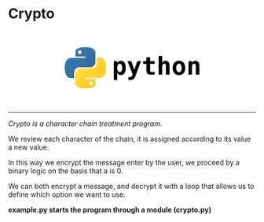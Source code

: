 <h1> Crypto </h1>

<img src="../logo.png"></img>

<hr>

<p><em>Crypto is a character chain treatment program.</em></p>

<p>We review each character of the chain, it is assigned according to its value a new value.</p>

<p>In this way we encrypt the message enter by the user, we proceed by a binary logic on the basis that a is 0.</p>

<p>We can both encrypt a message, and decrypt it with a loop that allows us to define which option we want to use.</p>

<p><strong>example.py starts the program through a module (crypto.py)</strong></p>
